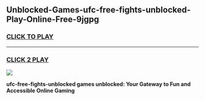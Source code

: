 
## Unblocked-Games-ufc-free-fights-unblocked-Play-Online-Free-9jgpg
<h3>
<a href="https://premium76.site?title=ufc-free-fights-unblocked&ref=26A">CLICK TO PLAY</a></h3>
<hr>

<h3>
<a href="https://premium76.site?title=ufc-free-fights-unblocked&ref=26A">CLICK 2 PLAY</a>
  
</h3>

<a href="https://premium76.site?title=ufc-free-fights-unblocked&ref=26A"><img src="https://clearcache.store/games.png"></a>


**ufc-free-fights-unblocked games unblocked: Your Gateway to Fun and Accessible Online Gaming**
